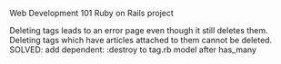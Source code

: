 Web Development 101 Ruby on Rails project

Deleting tags leads to an error page even though it still deletes them. Deleting tags which have articles attached to them cannot be deleted. SOLVED: add dependent: :destroy to tag.rb model after has_many	
